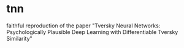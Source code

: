 # tnn
faithful reproduction of the paper "Tversky Neural Networks: Psychologically Plausible Deep Learning with Differentiable Tversky Similarity"

